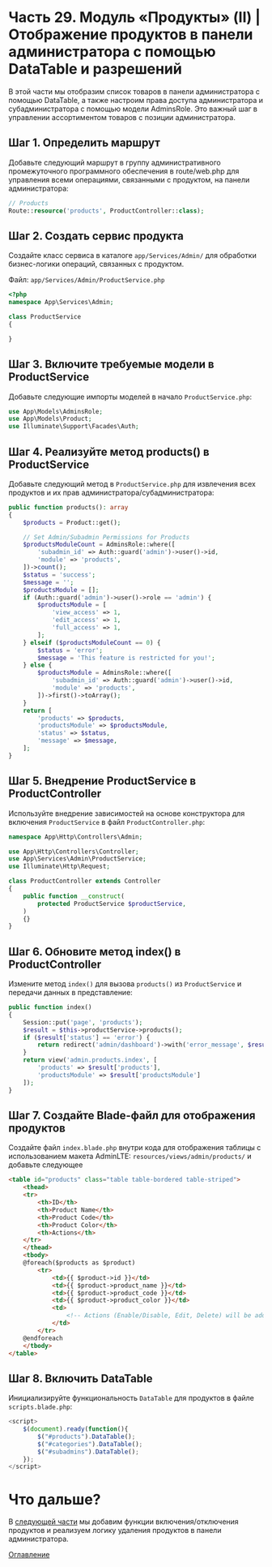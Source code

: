 # Часть 29. Модуль «Продукты» (II) | Отображение продуктов в панели администратора с помощью DataTable и разрешений
В этой части мы отобразим список товаров в панели администратора с помощью DataTable, а также настроим права доступа администратора и субадминистратора с помощью модели AdminsRole. Это важный шаг в управлении ассортиментом товаров с позиции администратора.
## Шаг 1. Определить маршрут
Добавьте следующий маршрут в группу административного промежуточного программного обеспечения в route/web.php для управления всеми операциями, связанными с продуктом, на панели администратора:
```php
// Products
Route::resource('products', ProductController::class);
```
## Шаг 2. Создать сервис продукта

Создайте класс сервиса в каталоге ```app/Services/Admin/``` для обработки бизнес-логики операций, связанных с продуктом.

Файл: ```app/Services/Admin/ProductService.php```
```php
<?php
namespace App\Services\Admin;

class ProductService
{

}
```
## Шаг 3. Включите требуемые модели в ProductService
Добавьте следующие импорты моделей в начало ```ProductService.php```:
```php
use App\Models\AdminsRole;
use App\Models\Product;
use Illuminate\Support\Facades\Auth;
```
## Шаг 4. Реализуйте метод products() в ProductService
Добавьте следующий метод в ```ProductService.php``` для извлечения всех продуктов и их прав администратора/субадминистратора:
```php
public function products(): array
{
    $products = Product::get();

    // Set Admin/Subadmin Permissions for Products
    $productsModuleCount = AdminsRole::where([
        'subadmin_id' => Auth::guard('admin')->user()->id,
        'module' => 'products',
    ])->count();
    $status = 'success';
    $message = '';
    $productsModule = [];
    if (Auth::guard('admin')->user()->role == 'admin') {
        $productsModule = [
            'view_access' => 1,
            'edit_access' => 1,
            'full_access' => 1,
        ];
    } elseif ($productsModuleCount == 0) {
        $status = 'error';
        $message = 'This feature is restricted for you!';
    } else {
        $productsModule = AdminsRole::where([
            'subadmin_id' => Auth::guard('admin')->user()->id,
            'module' => 'products',
        ])->first()->toArray();
    }
    return [
        'products' => $products,
        'productsModule' => $productsModule,
        'status' => $status,
        'message' => $message,
    ];
}
```
## Шаг 5. Внедрение ProductService в ProductController
Используйте внедрение зависимостей на основе конструктора для включения ```ProductService``` в файл ```ProductController.php```:
```php
namespace App\Http\Controllers\Admin;

use App\Http\Controllers\Controller;
use App\Services\Admin\ProductService;
use Illuminate\Http\Request;

class ProductController extends Controller
{
    public function __construct(
        protected ProductService $productService,
    )
    {}
}
```
## Шаг 6. Обновите метод index() в ProductController
Измените метод ```index()``` для вызова ```products()``` из ```ProductService``` и передачи данных в представление:
```php
public function index()
{
    Session::put('page', 'products');
    $result = $this->productService->products();
    if ($result['status'] == 'error') {
        return redirect('admin/dashboard')->with('error_message', $result['message']);
    }
    return view('admin.products.index', [
        'products' => $result['products'],
        'productsModule' => $result['productsModule']
    ]);
}
```
## Шаг 7. Создайте Blade-файл для отображения продуктов
Создайте файл ```index.blade.php``` внутри кода для отображения таблицы с использованием макета AdminLTE: ```resources/views/admin/products/``` и добавьте следующее
```html
<table id="products" class="table table-bordered table-striped">
    <thead>
    <tr>
        <th>ID</th>
        <th>Product Name</th>
        <th>Product Code</th>
        <th>Product Color</th>
        <th>Actions</th>
    </tr>
    </thead>
    <tbody>
    @foreach($products as $product)
        <tr>
            <td>{{ $product->id }}</td>
            <td>{{ $product->product_name }}</td>
            <td>{{ $product->product_code }}</td>
            <td>{{ $product->product_color }}</td>
            <td>
                <!-- Actions (Enable/Disable, Edit, Delete) will be added here -->
            </td>
        </tr>
    @endforeach
    </tbody>
</table>
```
## Шаг 8. Включить DataTable
Инициализируйте функциональность ```DataTable``` для продуктов в файле ```scripts.blade.php```:
```js
<script>
    $(document).ready(function(){
        $("#products").DataTable();
        $("#categories").DataTable();
        $("#subadmins").DataTable();
    });
</script>
```
# Что дальше?
В [следующей части](30.md) мы добавим функции включения/отключения продуктов и реализуем логику удаления продуктов в панели администратора.

[Оглавление](../README.md)
